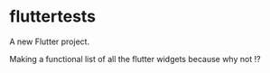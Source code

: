 # fluttertests

A new Flutter project.

Making a functional list of all the flutter widgets because why not !?